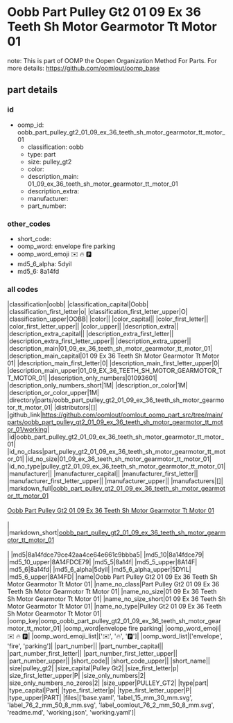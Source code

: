 # Oobb Part Pulley Gt2 01 09 Ex 36 Teeth Sh Motor Gearmotor Tt Motor 01  

note: This is part of OOMP the Oopen Organization Method For Parts. For more details: https://github.com/oomlout/oomp_base

##  part details





### id
* oomp_id: oobb_part_pulley_gt2_01_09_ex_36_teeth_sh_motor_gearmotor_tt_motor_01
  * classification: oobb
  * type: part
  * size: pulley_gt2
  * color: 
  * description_main: 01_09_ex_36_teeth_sh_motor_gearmotor_tt_motor_01
  * description_extra: 
  * manufacturer: 
  * part_number: 

### other_codes
* short_code: 
* oomp_word: envelope fire parking
* oomp_word_emoji :envelope: :fire: :parking:
* md5_6_alpha: 5dyil
* md5_6: 8a14fd

### all codes 
|classification|oobb|
|classification_capital|Oobb|
|classification_first_letter|o|
|classification_first_letter_upper|O|
|classification_upper|OOBB|
|color||
|color_capital||
|color_first_letter||
|color_first_letter_upper||
|color_upper||
|description_extra||
|description_extra_capital||
|description_extra_first_letter||
|description_extra_first_letter_upper||
|description_extra_upper||
|description_main|01_09_ex_36_teeth_sh_motor_gearmotor_tt_motor_01|
|description_main_capital|01 09 Ex 36 Teeth Sh Motor Gearmotor Tt Motor 01|
|description_main_first_letter|0|
|description_main_first_letter_upper|0|
|description_main_upper|01_09_EX_36_TEETH_SH_MOTOR_GEARMOTOR_TT_MOTOR_01|
|description_only_numbers|01093601|
|description_only_numbers_short|1M|
|description_or_color|1M|
|description_or_color_upper|1M|
|directory|parts/oobb_part_pulley_gt2_01_09_ex_36_teeth_sh_motor_gearmotor_tt_motor_01|
|distributors|[]|
|github_link|https://github.com/oomlout/oomlout_oomp_part_src/tree/main/parts/oobb_part_pulley_gt2_01_09_ex_36_teeth_sh_motor_gearmotor_tt_motor_01/working|
|id|oobb_part_pulley_gt2_01_09_ex_36_teeth_sh_motor_gearmotor_tt_motor_01|
|id_no_class|part_pulley_gt2_01_09_ex_36_teeth_sh_motor_gearmotor_tt_motor_01|
|id_no_size|01_09_ex_36_teeth_sh_motor_gearmotor_tt_motor_01|
|id_no_type|pulley_gt2_01_09_ex_36_teeth_sh_motor_gearmotor_tt_motor_01|
|manufacturer||
|manufacturer_capital||
|manufacturer_first_letter||
|manufacturer_first_letter_upper||
|manufacturer_upper||
|manufacturers|[]|
|markdown_full|[oobb_part_pulley_gt2_01_09_ex_36_teeth_sh_motor_gearmotor_tt_motor_01](https://github.com/oomlout/oomlout_oomp_part_src/tree/main/parts/oobb_part_pulley_gt2_01_09_ex_36_teeth_sh_motor_gearmotor_tt_motor_01/working)<br>[](https://github.com/oomlout/oomlout_oomp_part_src/tree/main/parts/oobb_part_pulley_gt2_01_09_ex_36_teeth_sh_motor_gearmotor_tt_motor_01/working)<br>[Oobb Part Pulley Gt2 01 09 Ex 36 Teeth Sh Motor Gearmotor Tt Motor 01](https://github.com/oomlout/oomlout_oomp_part_src/tree/main/parts/oobb_part_pulley_gt2_01_09_ex_36_teeth_sh_motor_gearmotor_tt_motor_01/working)<br><br>|
|markdown_short|[oobb_part_pulley_gt2_01_09_ex_36_teeth_sh_motor_gearmotor_tt_motor_01](https://github.com/oomlout/oomlout_oomp_part_src/tree/main/parts/oobb_part_pulley_gt2_01_09_ex_36_teeth_sh_motor_gearmotor_tt_motor_01/working)<br><br>|
|md5|8a14fdce79ce42aa4ce64e661c9bbba5|
|md5_10|8a14fdce79|
|md5_10_upper|8A14FDCE79|
|md5_5|8a14f|
|md5_5_upper|8A14F|
|md5_6|8a14fd|
|md5_6_alpha|5dyil|
|md5_6_alpha_upper|5DYIL|
|md5_6_upper|8A14FD|
|name|Oobb Part Pulley Gt2 01 09 Ex 36 Teeth Sh Motor Gearmotor Tt Motor 01|
|name_no_class|Part Pulley Gt2 01 09 Ex 36 Teeth Sh Motor Gearmotor Tt Motor 01|
|name_no_size|01 09 Ex 36 Teeth Sh Motor Gearmotor Tt Motor 01|
|name_no_size_short|01 09 Ex 36 Teeth Sh Motor Gearmotor Tt Motor 01|
|name_no_type|Pulley Gt2 01 09 Ex 36 Teeth Sh Motor Gearmotor Tt Motor 01|
|oomp_key|oomp_oobb_part_pulley_gt2_01_09_ex_36_teeth_sh_motor_gearmotor_tt_motor_01|
|oomp_word|envelope fire parking|
|oomp_word_emoji|:envelope: :fire: :parking:|
|oomp_word_emoji_list|[':envelope:', ':fire:', ':parking:']|
|oomp_word_list|['envelope', 'fire', 'parking']|
|part_number||
|part_number_capital||
|part_number_first_letter||
|part_number_first_letter_upper||
|part_number_upper||
|short_code||
|short_code_upper||
|short_name||
|size|pulley_gt2|
|size_capital|Pulley Gt2|
|size_first_letter|p|
|size_first_letter_upper|P|
|size_only_numbers|2|
|size_only_numbers_no_zeros|2|
|size_upper|PULLEY_GT2|
|type|part|
|type_capital|Part|
|type_first_letter|p|
|type_first_letter_upper|P|
|type_upper|PART|
|files|['base.yaml', 'label_15_mm_30_mm.svg', 'label_76_2_mm_50_8_mm.svg', 'label_oomlout_76_2_mm_50_8_mm.svg', 'readme.md', 'working.json', 'working.yaml']|
